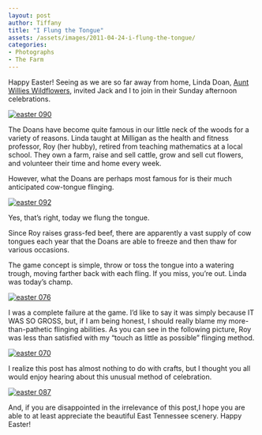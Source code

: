 ```yaml
---
layout: post
author: Tiffany
title: "I Flung the Tongue"
assets: /assets/images/2011-04-24-i-flung-the-tongue/
categories: 
- Photographs
- The Farm
---
```


Happy Easter! Seeing as we are so far away from home, Linda Doan, [Aunt Willies Wildflowers](http://auntwillieswildflowers.com/ "Aunt Willie's Wildflowers"), invited Jack and I to join in their Sunday afternoon celebrations.

[![](jekyll_uploads/2011/04/easter-090-575x408.jpg "easter 090")](http://www.sweetpeonies.com/2011/04/i-flung-the-tongue/easter-090/)

The Doans have become quite famous in our little neck of the woods for a variety of reasons. Linda taught at Milligan as the health and fitness professor, Roy (her hubby), retired from teaching mathematics at a local school. They own a farm, raise and sell cattle, grow and sell cut flowers, and volunteer their time and home every week.

However, what the Doans are perhaps most famous for is their much anticipated cow-tongue flinging.

[![](jekyll_uploads/2011/04/easter-092-325x433.jpg "easter 092")](http://www.sweetpeonies.com/2011/04/i-flung-the-tongue/easter-092/)

Yes, that’s right, today we flung the tongue.

Since Roy raises grass-fed beef, there are apparently a vast supply of cow tongues each year that the Doans are able to freeze and then thaw for various occasions.

The game concept is simple, throw or toss the tongue into a watering trough, moving farther back with each fling. If you miss, you’re out. Linda was today’s champ.

[![](jekyll_uploads/2011/04/easter-076-325x433.jpg "easter 076")](http://www.sweetpeonies.com/2011/04/i-flung-the-tongue/easter-076/)

I was a complete failure at the game. I’d like to say it was simply because IT WAS SO GROSS, but, if I am being honest, I should really blame my more-than-pathetic flinging abilities. As you can see in the following picture, Roy was less than satisfied with my “touch as little as possible” flinging method.

[![](jekyll_uploads/2011/04/easter-070-325x465.jpg "easter 070")](http://www.sweetpeonies.com/2011/04/i-flung-the-tongue/easter-070/)

I realize this post has almost nothing to do with crafts, but I thought you all would enjoy hearing about this unusual method of celebration.

[![](jekyll_uploads/2011/04/easter-087-575x564.jpg "easter 087")](http://www.sweetpeonies.com/2011/04/i-flung-the-tongue/easter-087/)

And, if you are disappointed in the irrelevance of this post,I hope you are able to at least appreciate the beautiful East Tennessee scenery. Happy Easter!